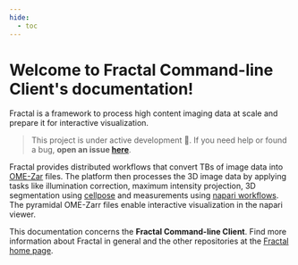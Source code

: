 ```yaml
---
hide:
  - toc
---
```


# Welcome to Fractal Command-line Client's documentation!

Fractal is a framework to process high content imaging data at scale and prepare it for interactive visualization.

> This project is under active development 🔨. If you need help or found a bug, **open an issue [here](https://github.com/fractal-analytics-platform/fractal/issues/new)**.

Fractal provides distributed workflows that convert TBs of image data into [OME-Zar](https://ngff.openmicroscopy.org) files.
The platform then processes the 3D image data by applying tasks like illumination correction, maximum intensity projection, 3D segmentation using [cellpose](https://cellpose.readthedocs.io) and measurements using [napari workflows](https://github.com/haesleinhuepf/napari-workflows).
The pyramidal OME-Zarr files enable interactive visualization in the napari viewer.

This documentation concerns the **Fractal Command-line Client**. Find more information about Fractal in general and the other repositories at the [Fractal home page](https://fractal-analytics-platform.github.io).
